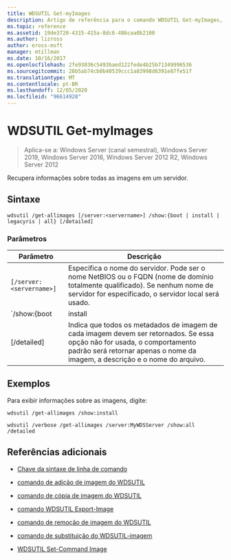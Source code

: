 ```yaml
---
title: WDSUTIL Get-myImages
description: Artigo de referência para o comando WDSUTIL Get-myImages, que recupera informações sobre todas as imagens em um servidor.
ms.topic: reference
ms.assetid: 19de3720-4315-415a-8dc6-486caa0b2100
ms.author: lizross
author: eross-msft
manager: mtillman
ms.date: 10/16/2017
ms.openlocfilehash: 2fe93036c5493baed122fede4b25b71349996536
ms.sourcegitcommit: 28b5ab74cb0b40539ccc1a83998d6391e87fe51f
ms.translationtype: MT
ms.contentlocale: pt-BR
ms.lasthandoff: 12/05/2020
ms.locfileid: "96614928"
---
```

# <a name="wdsutil-get-allimages"></a>WDSUTIL Get-myImages

> Aplica-se a: Windows Server (canal semestral), Windows Server 2019, Windows Server 2016, Windows Server 2012 R2, Windows Server 2012

Recupera informações sobre todas as imagens em um servidor.

## <a name="syntax"></a>Sintaxe

```
wdsutil /get-allimages [/server:<servername>] /show:{boot | install | legacyris | all} [/detailed]
```

### <a name="parameters"></a>Parâmetros

| Parâmetro | Descrição |
|--|--|
| `[/server:<servername>]` | Especifica o nome do servidor. Pode ser o nome NetBIOS ou o FQDN (nome de domínio totalmente qualificado). Se nenhum nome de servidor for especificado, o servidor local será usado. |
| `/show:{boot | install | legacyris | all}` | Quando a **inicialização** retorna apenas imagens de inicialização, **install** retorna imagens de instalação, bem como informações sobre os grupos de imagens que os contêm, **LEGACYRIS** retorna somente imagens de RIS (serviços de instalação remota) e **todas** as informações de imagem de inicialização, informações de instalação de imagem (incluindo informações sobre os grupos de imagens) e informações de imagem do RIS. |
| [/detailed] | Indica que todos os metadados de imagem de cada imagem devem ser retornados. Se essa opção não for usada, o comportamento padrão será retornar apenas o nome da imagem, a descrição e o nome do arquivo. |

## <a name="examples"></a>Exemplos

Para exibir informações sobre as imagens, digite:

```
wdsutil /get-allimages /show:install
```

```
wdsutil /verbose /get-allimages /server:MyWDSServer /show:all /detailed
```

## <a name="additional-references"></a>Referências adicionais

- [Chave da sintaxe de linha de comando](command-line-syntax-key.md)

- [comando de adição de imagem do WDSUTIL](wdsutil-add-image.md)

- [comando de cópia de imagem do WDSUTIL](wdsutil-copy-image.md)

- [comando WDSUTIL Export-Image](wdsutil-export-image.md)

- [comando de remoção de imagem do WDSUTIL](wdsutil-remove-image.md)

- [comando de substituição do WDSUTIL-imagem](wdsutil-replace-image.md)

- [WDSUTIL Set-Command Image](wdsutil-set-image.md)
